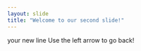 ```yaml
---
layout: slide
title: "Welcome to our second slide!"
---
```

your new line
Use the left arrow to go back!
